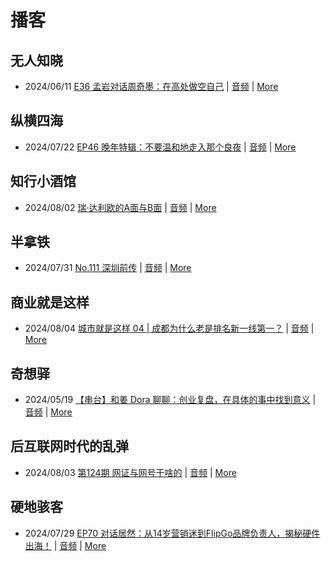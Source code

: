 # 播客

## 无人知晓
- 2024/06/11 [E36 孟岩对话周奇墨：在高处做空自己](https://www.xiaoyuzhoufm.com/episode/6667f31dc26e396a36eefe25) | [音频](https://dts-api.xiaoyuzhoufm.com/track/611719d3cb0b82e1df0ad29e/6667f31dc26e396a36eefe25/media.xyzcdn.net/ljJYPINg_uUnMMt8WMuIsiU41BZt.m4a) | [More](channels/%E6%97%A0%E4%BA%BA%E7%9F%A5%E6%99%93.md)

## 纵横四海
- 2024/07/22 [EP46 晚年特辑：不要温和地走入那个良夜](https://www.ximalaya.com/sound/743016477) | [音频](https://audio.xmcdn.com/storages/1da1-audiofreehighqps/66/46/GKwRIMAKc7cBBgNOqAL0lyx-.m4a) | [More](channels/%E7%BA%B5%E6%A8%AA%E5%9B%9B%E6%B5%B7.md)

## 知行小酒馆
- 2024/08/02 [瑞·达利欧的A面与B面](https://www.xiaoyuzhoufm.com/episode/66ac3ee97349f7a55732e673) | [音频](https://dts-api.xiaoyuzhoufm.com/track/6013f9f58e2f7ee375cf4216/66ac3ee97349f7a55732e673/media.xyzcdn.net/lpuTfAROhIYbwSz00RBmvWumcKG7.m4a) | [More](channels/%E7%9F%A5%E8%A1%8C%E5%B0%8F%E9%85%92%E9%A6%86.md)

## 半拿铁
- 2024/07/31 [No.111 深圳前传](https://www.ximalaya.com/sound/744645854) | [音频](https://dl.wavpub.com/item/227_31600077_0848.m4a) | [More](channels/%E5%8D%8A%E6%8B%BF%E9%93%81.md)

## 商业就是这样
- 2024/08/04 [城市就是这样 04 | 成都为什么老是排名新一线第一？](https://www.ximalaya.com/sound/746189204) | [音频](https://audio.xmcdn.com/storages/f3ce-audiofreehighqps/09/0B/GKwRIasKhWrHALRUCQL7LtFC.m4a) | [More](channels/%E5%95%86%E4%B8%9A%E5%B0%B1%E6%98%AF%E8%BF%99%E6%A0%B7.md)

## 奇想驿
- 2024/05/19 [【串台】和姜 Dora 聊聊：创业复盘，在具体的事中找到意义](https://www.xiaoyuzhoufm.com/episode/664962d382b428eafd844366) | [音频](https://dts-api.xiaoyuzhoufm.com/track/6034daea97755b8fc9c66480/664962d382b428eafd844366/media.xyzcdn.net/llloyy2KoUURla1cgosxmkenwwHw.m4a) | [More](channels/%E5%A5%87%E6%83%B3%E9%A9%BF.md)

## 后互联网时代的乱弹
- 2024/08/03 [第124期 网证与网号干啥的](https://hosting.wavpub.cn/pie/ep124/) | [音频](https://tk.wavpub.com/WPDL_UvpENXVMbKcASWatYVquDGZYhGZZHYFeUjsLPPGudGsVQLcdTGsKZeTcrT-4a.mp3) | [More](channels/%E5%90%8E%E4%BA%92%E8%81%94%E7%BD%91%E6%97%B6%E4%BB%A3%E7%9A%84%E4%B9%B1%E5%BC%B9.md)

## 硬地骇客
- 2024/07/29 [EP70 对话居然：从14岁营销迷到FlipGo品牌负责人，揭秘硬件出海！](https://www.xiaoyuzhoufm.com/episode/66a7affb33ddcbb53cf07f86) | [音频](https://dts-api.xiaoyuzhoufm.com/track/640ee2438be5d40013fe4a87/66a7affb33ddcbb53cf07f86/media.xyzcdn.net/lrF5p35_A971J48GoU7T0lvyNo_m.m4a) | [More](channels/%E7%A1%AC%E5%9C%B0%E9%AA%87%E5%AE%A2.md)

